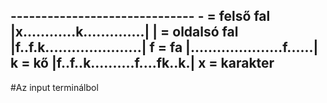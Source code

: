 ------------------------------        - = felső fal
|x............k..............|        | = oldalsó fal
|f..f.k......................|        f = fa
|.....................f......|        k = kő
|f..f..k..........f....fk..k.|        x = karakter
------------------------------
#Az input terminálbol
